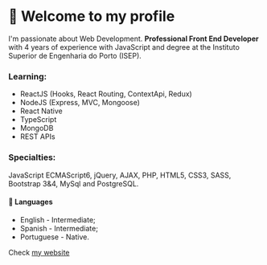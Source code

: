 # 👋 Welcome to my profile

I'm passionate about Web Development. **Professional Front End Developer** with 4 years of experience with JavaScript and degree at the Instituto Superior de Engenharia do Porto (ISEP).

### Learning: 

- ReactJS (Hooks, React Routing, ContextApi, Redux)
- NodeJS (Express, MVC, Mongoose)
- React Native
- TypeScript
- MongoDB
- REST APIs

### Specialties: 
JavaScript ECMAScript6, jQuery,  AJAX, PHP, HTML5, CSS3, SASS, Bootstrap 3&4, MySql and PostgreSQL.

#### 💬 Languages

- English - Intermediate;
- Spanish - Intermediate;
- Portuguese - Native.

Check [my website](https://antoniorocha.pt)
